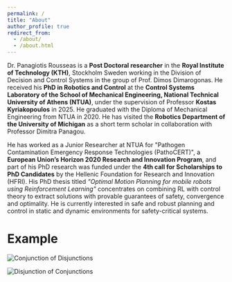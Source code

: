 ```yaml
---
permalink: /
title: "About"
author_profile: true
redirect_from: 
  - /about/
  - /about.html
---
```

Dr. Panagiotis Rousseas is a **Post Doctoral researcher** in the **Royal Institute of Technology (KTH)**, Stockholm Sweden working in the Division of Decision and Control Systems in the group of Prof. Dimos Dimarogonas. He received his **PhD in Robotics and Control** at the **Control Systems Laboratory of the School of Mechanical Engineering, National Technical University of Athens (NTUA)**, under the supervision of Professor **Kostas Kyriakopoulos** in 2025. He graduated with the Diploma of Mechanical Engineering from NTUA in 2020. He has visited the **Robotics Department of the University of Michigan** as a short term scholar in collaboration with Professor Dimitra Panagou.

He has worked as a Junior Researcher at NTUA for "Pathogen Contamination Emergency Response Technologies (PathoCERT)", a **European Union’s Horizon 2020 Research and Innovation Program**, and part of his PhD research was funded under the **4th call for Scholarships to PhD Candidates** by the Hellenic Foundation for Research and Innovation (HFRI). His PhD thesis titled *"Optimal Motion Planning for mobile robots using Reinforcement Learning"* concentrates on combining RL with control theory to extract solutions with provable guarantees of safety, convergence and optimality. He is currently  interested in safe and robust planning and control in static and dynamic environments for safety-critical systems.

Example
======
![Conjunction of Disjunctions](/images/con_of_dis.gif)

![Disjunction of Conjunctions](/images/dis_of_cons.gif)



